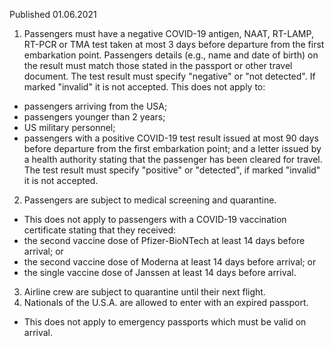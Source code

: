 Published 01.06.2021
1. Passengers must have a negative COVID-19 antigen, NAAT, RT-LAMP, RT-PCR or TMA test taken at most 3 days before departure from the first embarkation point. Passengers details (e.g., name and date of birth) on the result must match those stated in the passport or other travel document. The test result must specify "negative" or "not detected". If marked "invalid" it is not accepted.
This does not apply to:
- passengers arriving from the USA;
- passengers younger than 2 years;
- US military personnel;
- passengers with a positive COVID-19 test result issued at most 90 days before departure from the first embarkation point; and a letter issued by a health authority stating that the passenger has been cleared for travel. The test result must specify "positive" or "detected", if marked "invalid" it is not accepted.
2. Passengers are subject to medical screening and quarantine.
- This does not apply to passengers with a COVID-19 vaccination certificate stating that they received:
- the second vaccine dose of Pfizer-BioNTech at least 14 days before arrival; or
- the second vaccine dose of Moderna at least 14 days before arrival; or
- the single vaccine dose of Janssen at least 14 days before arrival.
3. Airline crew are subject to quarantine until their next flight.
4. Nationals of the U.S.A. are allowed to enter with an expired passport.
 - This does not apply to emergency passports which must be valid on arrival.

